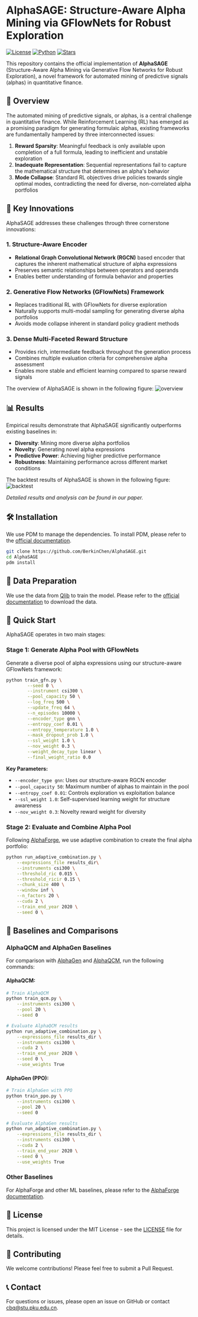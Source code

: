 # AlphaSAGE: Structure-Aware Alpha Mining via GFlowNets for Robust Exploration

[![License](https://img.shields.io/badge/License-MIT-blue.svg)](LICENSE)
[![Python](https://img.shields.io/badge/Python-3.11+-green.svg)](https://python.org)
[![Stars](https://img.shields.io/github/stars/BerkinChen/AlphaSAGE.svg)](https://github.com/BerkinChen/AlphaSAGE/stargazers)

This repository contains the official implementation of **AlphaSAGE** (Structure-Aware Alpha Mining via Generative Flow Networks for Robust Exploration), a novel framework for automated mining of predictive signals (alphas) in quantitative finance.

## 🎯 Overview

The automated mining of predictive signals, or alphas, is a central challenge in quantitative finance. While Reinforcement Learning (RL) has emerged as a promising paradigm for generating formulaic alphas, existing frameworks are fundamentally hampered by three interconnected issues:

1. **Reward Sparsity**: Meaningful feedback is only available upon completion of a full formula, leading to inefficient and unstable exploration
2. **Inadequate Representation**: Sequential representations fail to capture the mathematical structure that determines an alpha's behavior  
3. **Mode Collapse**: Standard RL objectives drive policies towards single optimal modes, contradicting the need for diverse, non-correlated alpha portfolios

## 🚀 Key Innovations

AlphaSAGE addresses these challenges through three cornerstone innovations:

### 1. Structure-Aware Encoder
- **Relational Graph Convolutional Network (RGCN)** based encoder that captures the inherent mathematical structure of alpha expressions
- Preserves semantic relationships between operators and operands
- Enables better understanding of formula behavior and properties

### 2. Generative Flow Networks (GFlowNets) Framework  
- Replaces traditional RL with GFlowNets for diverse exploration
- Naturally supports multi-modal sampling for generating diverse alpha portfolios
- Avoids mode collapse inherent in standard policy gradient methods

### 3. Dense Multi-Faceted Reward Structure
- Provides rich, intermediate feedback throughout the generation process
- Combines multiple evaluation criteria for comprehensive alpha assessment
- Enables more stable and efficient learning compared to sparse reward signals

The overview of AlphaSAGE is shown in the following figure:
![overview](img/overview.png)

## 📊 Results

Empirical results demonstrate that AlphaSAGE significantly outperforms existing baselines in:
- **Diversity**: Mining more diverse alpha portfolios
- **Novelty**: Generating novel alpha expressions  
- **Predictive Power**: Achieving higher predictive performance
- **Robustness**: Maintaining performance across different market conditions

The backtest results of AlphaSAGE is shown in the following figure:
![backtest](img/backtest.png)

*Detailed results and analysis can be found in our paper.*


## 🛠 Installation
We use PDM to manage the dependencies. To install PDM, please refer to the [official documentation](https://pdm-project.org/en/latest/).

```bash
git clone https://github.com/BerkinChen/AlphaSAGE.git
cd AlphaSAGE
pdm install
```

## 📁 Data Preparation

We use the data from [Qlib](https://github.com/microsoft/qlib) to train the model. Please refer to the [official documentation](https://qlib.readthedocs.io/en/latest/?badge=latest) to download the data.


## 🚀 Quick Start

AlphaSAGE operates in two main stages:

### Stage 1: Generate Alpha Pool with GFlowNets

Generate a diverse pool of alpha expressions using our structure-aware GFlowNets framework:

```bash
python train_gfn.py \
        --seed 0 \
        --instrument csi300 \
        --pool_capacity 50 \
        --log_freq 500 \
        --update_freq 64 \
        --n_episodes 10000 \
        --encoder_type gnn \
        --entropy_coef 0.01 \
        --entropy_temperature 1.0 \
        --mask_dropout_prob 1.0 \
        --ssl_weight 1.0 \
        --nov_weight 0.3 \
        --weight_decay_type linear \
        --final_weight_ratio 0.0
```

**Key Parameters:**
- `--encoder_type gnn`: Uses our structure-aware RGCN encoder
- `--pool_capacity 50`: Maximum number of alphas to maintain in the pool
- `--entropy_coef 0.01`: Controls exploration vs exploitation balance
- `--ssl_weight 1.0`: Self-supervised learning weight for structure awareness
- `--nov_weight 0.3`: Novelty reward weight for diversity

### Stage 2: Evaluate and Combine Alpha Pool

Following [AlphaForge](https://github.com/DulyHao/AlphaForge), we use adaptive combination to create the final alpha portfolio:

```bash
python run_adaptive_combination.py \
    --expressions_file results_dir\
    --instruments csi300 \
    --threshold_ric 0.015 \
    --threshold_ricir 0.15 \
    --chunk_size 400 \
    --window inf \
    --n_factors 20 \
    --cuda 2 \
    --train_end_year 2020 \
    --seed 0 \
```

## 🔬 Baselines and Comparisons

### AlphaQCM and AlphaGen Baselines

For comparison with [AlphaGen](https://github.com/RL-MLDM/alphagen) and [AlphaQCM](https://github.com/ZhuZhouFan/AlphaQCM), run the following commands:

#### AlphaQCM:

```bash
# Train AlphaQCM
python train_qcm.py \
    --instruments csi300 \
    --pool 20 \
    --seed 0

# Evaluate AlphaQCM results
python run_adaptive_combination.py \
    --expressions_file results_dir \
    --instruments csi300 \
    --cuda 2 \
    --train_end_year 2020 \
    --seed 0 \
    --use_weights True
```

#### AlphaGen (PPO):
```bash
# Train AlphaGen with PPO
python train_ppo.py \
    --instruments csi300 \
    --pool 20 \
    --seed 0

# Evaluate AlphaGen results  
python run_adaptive_combination.py \
    --expressions_file results_dir \
    --instruments csi300 \
    --cuda 2 \
    --train_end_year 2020 \
    --seed 0 \
    --use_weights True
```

### Other Baselines
For AlphaForge and other ML baselines, please refer to the [AlphaForge documentation](https://github.com/DulyHao/AlphaForge).

## 📄 License

This project is licensed under the MIT License - see the [LICENSE](LICENSE) file for details.

## 🤝 Contributing

We welcome contributions! Please feel free to submit a Pull Request.

## 📞 Contact

For questions or issues, please open an issue on GitHub or contact [cbq@stu.pku.edu.cn](cbq@stu.pku.edu.cn).
